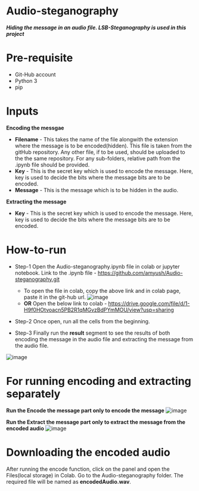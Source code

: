 # Audio-steganography
**_Hiding the message in an audio file. LSB-Steganography is used in this project_**

# Pre-requisite
-   Git-Hub account
-   Python 3
-   pip

# Inputs
**Encoding the messgae**
  -   **Filename** - This takes the name of the file alongwith the extension where the message is to be encoded(hidden). This file is taken from the gitHub repository. Any other file, if to be used, should be uploaded to the the same repository. For any sub-folders, relative path from the .ipynb file should be provided.
  -   **Key** - This is the secret key which is used to encode the message. Here, key is used to decide the bits where the message bits are to be encoded.
  -   **Message** - This is the message which is to be hidden in the audio.

**Extracting the message**
- **Key** - This is the secret key which is used to encode the message. Here, key is used to decide the bits where the message bits are to be encoded.

# How-to-run
  - Step-1 Open the Audio-steganography.ipynb file in colab or jupyter notebook.
      Link to the .ipynb file - 
      https://github.com/amyush/Audio-steganography.git
      
      - To open the file in colab, copy the above link and in colab page, paste it in the git-hub url.
      ![image](https://user-images.githubusercontent.com/19607227/150403341-c61a62f3-acd5-48a2-b4e9-47d5e90c629f.png)
      - **OR**
      Open the below link to colab -
      https://drive.google.com/file/d/1-H9f0HOtvoacn5PB2R1qMGvzBdPYmMOU/view?usp=sharing
      
  - Step-2 Once open, run all the cells from the beginning.
  - Step-3 Finally run the **result** segment to see the results of both encoding the message in the audio file and extracting the message from the audio file.

![image](https://user-images.githubusercontent.com/19607227/150329261-46265f3d-72be-492b-ac4f-b833ed63dc23.png)

# For running encoding and extracting separately

**Run the Encode the message part only to encode the message**
![image](https://user-images.githubusercontent.com/19607227/150329303-a6a6352c-756c-46a0-bcbb-e63d61b35995.png)

**Run the Extract the message part only to extract the message from the encoded audio**
![image](https://user-images.githubusercontent.com/19607227/150329325-24681ced-b8b7-4480-b57e-6f8e92dd88c1.png)

# Downloading the encoded audio
After running the encode function, click on the panel and open the Files(local storage) in Colab. Go to the Audio-steganography folder. The required file will be named as **encodedAudio.wav**.
